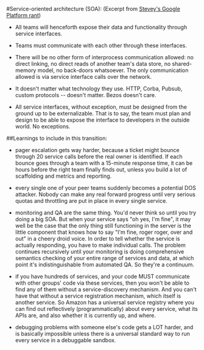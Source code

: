 #Service-oriented architecture (SOA):
(Excerpt from [Stevey's Google Platform rant](https://gist.github.com/chitchcock/1281611))
- All teams will henceforth expose their data and functionality through service interfaces.

- Teams must communicate with each other through these interfaces.

- There will be no other form of interprocess communication allowed: no direct linking, no direct reads of another team's data store, no shared-memory model, no back-doors whatsoever. The only communication allowed is via service interface calls over the network.

- It doesn't matter what technology they use. HTTP, Corba, Pubsub, custom protocols -- doesn't matter. Bezos doesn't care.

- All service interfaces, without exception, must be designed from the ground up to be externalizable. That is to say, the team must plan and design to be able to expose the interface to developers in the outside world. No exceptions.

##Learnings to include in this transition:
- pager escalation gets way harder, because a ticket might bounce through 20 service calls before the real owner is identified. If each bounce goes through a team with a 15-minute response time, it can be hours before the right team finally finds out, unless you build a lot of scaffolding and metrics and reporting.

- every single one of your peer teams suddenly becomes a potential DOS attacker. Nobody can make any real forward progress until very serious quotas and throttling are put in place in every single service.

- monitoring and QA are the same thing. You'd never think so until you try doing a big SOA. But when your service says "oh yes, I'm fine", it may well be the case that the only thing still functioning in the server is the little component that knows how to say "I'm fine, roger roger, over and out" in a cheery droid voice. In order to tell whether the service is actually responding, you have to make individual calls. The problem continues recursively until your monitoring is doing comprehensive semantics checking of your entire range of services and data, at which point it's indistinguishable from automated QA. So they're a continuum.

- if you have hundreds of services, and your code MUST communicate with other groups' code via these services, then you won't be able to find any of them without a service-discovery mechanism. And you can't have that without a service registration mechanism, which itself is another service. So Amazon has a universal service registry where you can find out reflectively (programmatically) about every service, what its APIs are, and also whether it is currently up, and where.

- debugging problems with someone else's code gets a LOT harder, and is basically impossible unless there is a universal standard way to run every service in a debuggable sandbox.

